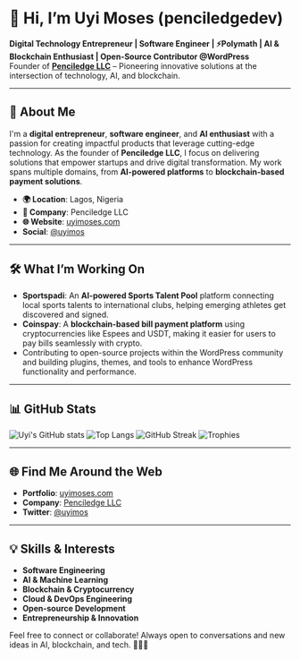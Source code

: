 # 👋 Hi, I’m Uyi Moses (penciledgedev)

**Digital Technology Entrepreneur | Software Engineer | ⚡Polymath | AI & Blockchain Enthusiast | Open-Source Contributor @WordPress**  
Founder of **[Penciledge LLC](https://penciledge.net)** – Pioneering innovative solutions at the intersection of technology, AI, and blockchain.

---

## 💼 About Me

I'm a **digital entrepreneur**, **software engineer**, and **AI enthusiast** with a passion for creating impactful products that leverage cutting-edge technology. As the founder of **Penciledge LLC**, I focus on delivering solutions that empower startups and drive digital transformation. My work spans multiple domains, from **AI-powered platforms** to **blockchain-based payment solutions**.

- **🌍 Location**: Lagos, Nigeria
- **🏢 Company**: Penciledge LLC
- **🌐 Website**: [uyimoses.com](https://www.penciledge.net)
- **Social**: [@uyimos](https://twitter.com/uyimos)

---

## 🛠️ What I’m Working On

- **Sportspadi**: An **AI-powered Sports Talent Pool** platform connecting local sports talents to international clubs, helping emerging athletes get discovered and signed.
- **Coinspay**: A **blockchain-based bill payment platform** using cryptocurrencies like Espees and USDT, making it easier for users to pay bills seamlessly with crypto.
- Contributing to open-source projects within the WordPress community and building plugins, themes, and tools to enhance WordPress functionality and performance.

---

## 📊 GitHub Stats

![Uyi's GitHub stats](https://github-readme-stats.vercel.app/api?username=penciledgedev&show_icons=true&theme=radical)
![Top Langs](https://github-readme-stats.vercel.app/api/top-langs/?username=penciledgedev&layout=compact&theme=radical)
![GitHub Streak](https://github-readme-streak-stats.herokuapp.com/?user=penciledgedev&theme=radical)
![Trophies](https://github-profile-trophy.vercel.app/?username=penciledgedev&theme=radical&no-frame=true&column=4)

---

## 🌐 Find Me Around the Web

- **Portfolio**: [uyimoses.com](https://www.uyimoses.com/)
- **Company**: [Penciledge LLC](https://penciledge.net)
- **Twitter**: [@uyimos](https://twitter.com/uyimos)

---

## 💡 Skills & Interests

- **Software Engineering**
- **AI & Machine Learning**
- **Blockchain & Cryptocurrency**
- **Cloud & DevOps Engineering**
- **Open-source Development**
- **Entrepreneurship & Innovation**

Feel free to connect or collaborate! Always open to conversations and new ideas in AI, blockchain, and tech. 👨‍💻✨
